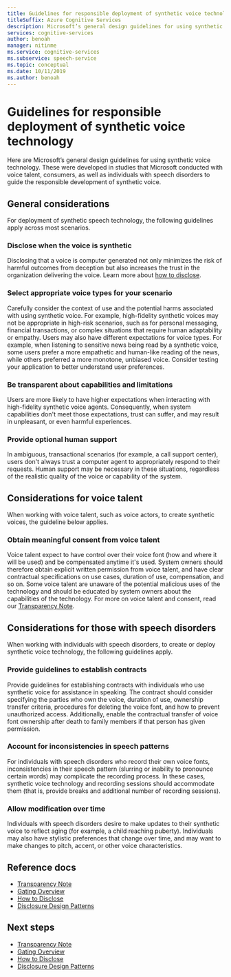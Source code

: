 ```yaml
---
title: Guidelines for responsible deployment of synthetic voice technology
titleSuffix: Azure Cognitive Services
description: Microsoft’s general design guidelines for using synthetic voice technology. These were developed in studies that Microsoft conducted with voice talent, consumers, as well individuals with speech disorders to guide the responsible development of synthetic voice.
services: cognitive-services
author: benoah
manager: nitinme
ms.service: cognitive-services
ms.subservice: speech-service
ms.topic: conceptual
ms.date: 10/11/2019
ms.author: benoah
---
```


# Guidelines for responsible deployment of synthetic voice technology
Here are Microsoft’s general design guidelines for using synthetic voice technology. These were developed in studies that Microsoft conducted with voice talent, consumers, as well as individuals with speech disorders to guide the responsible development of synthetic voice.

## General considerations
For deployment of synthetic speech technology, the following guidelines apply across most scenarios.

### Disclose when the voice is synthetic
Disclosing that a voice is computer generated not only minimizes the risk of harmful outcomes from deception but also increases the trust in the organization delivering the voice. Learn more about [how to disclose](concepts-disclosure-guidelines.md).

### Select appropriate voice types for your scenario
Carefully consider the context of use and the potential harms associated with using synthetic voice. For example, high-fidelity synthetic voices may not be appropriate in high-risk scenarios, such as for personal messaging, financial transactions, or complex situations that require human adaptability or empathy. Users may also have different expectations for voice types. For example, when listening to sensitive news being read by a synthetic voice, some users prefer a more empathetic and human-like reading of the news, while others preferred a more monotone, unbiased voice. Consider testing your application to better understand user preferences.

### Be transparent about capabilities and limitations
Users are more likely to have higher expectations when interacting with high-fidelity synthetic voice agents. Consequently, when system capabilities don't meet those expectations, trust can suffer, and may result in unpleasant, or even harmful experiences.

### Provide optional human support
In ambiguous, transactional scenarios (for example, a call support center), users don't always trust a computer agent to appropriately respond to their requests. Human support may be necessary in these situations, regardless of the realistic quality of the voice or capability of the system.

## Considerations for voice talent
When working with voice talent, such as voice actors, to create synthetic voices, the guideline below applies.

### Obtain meaningful consent from voice talent
Voice talent expect to have control over their voice font (how and where it will be used) and be compensated anytime it's used. System owners should therefore obtain explicit written permission from voice talent, and have clear contractual specifications on use cases, duration of use, compensation, and so on. Some voice talent are unaware of the potential malicious uses of the technology and should be educated by system owners about the capabilities of the technology. For more on voice talent and consent, read our [Transparency Note](https://aka.ms/neural-tts-transparency-note).


## Considerations for those with speech disorders
When working with individuals with speech disorders, to create or deploy synthetic voice technology, the following guidelines apply.

### Provide guidelines to establish contracts
Provide guidelines for establishing contracts with individuals who use synthetic voice for assistance in speaking. The contract should consider specifying the parties who own the voice, duration of use, ownership transfer criteria, procedures for deleting the voice font, and how to prevent unauthorized access. Additionally, enable the contractual transfer of voice font ownership after death to family members if that person has given permission.

### Account for inconsistencies in speech patterns
For individuals with speech disorders who record their own voice fonts, inconsistencies in their speech pattern (slurring or inability to pronounce certain words) may complicate the recording process. In these cases, synthetic voice technology and recording sessions should accommodate them (that is, provide breaks and additional number of recording sessions).

### Allow modification over time
Individuals with speech disorders desire to make updates to their synthetic voice to reflect aging (for example, a child reaching puberty). Individuals may also have stylistic preferences that change over time, and may want to make changes to pitch, accent, or other voice characteristics.


## Reference docs

* [Transparency Note](https://aka.ms/neural-tts-transparency-note)
* [Gating Overview](concepts-gating-overview.md)
* [How to Disclose](concepts-disclosure-guidelines.md)
* [Disclosure Design Patterns](concepts-disclosure-patterns.md)

## Next steps

* [Transparency Note](https://aka.ms/neural-tts-transparency-note)
* [Gating Overview](concepts-gating-overview.md)
* [How to Disclose](concepts-disclosure-guidelines.md)
* [Disclosure Design Patterns](concepts-disclosure-patterns.md)
